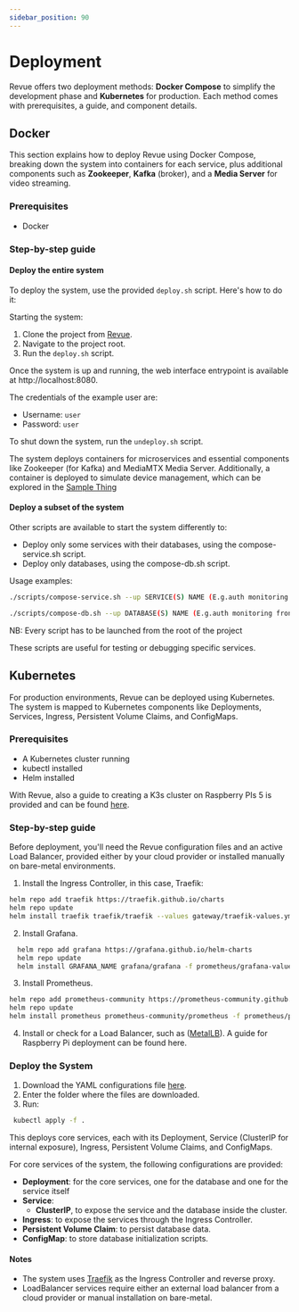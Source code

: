 ```yaml
---
sidebar_position: 90
---
```


# Deployment 

Revue offers two deployment methods: **Docker Compose** to simplify the development phase and **Kubernetes** for production. 
Each method comes with prerequisites, a guide, and component details.
## Docker
This section explains how to deploy Revue using Docker Compose, 
breaking down the system into containers for each service,
plus additional components such as **Zookeeper**, **Kafka** (broker), and a **Media Server** for video streaming.

### Prerequisites 
- Docker

### Step-by-step guide

#### Deploy the entire system
To deploy the system, use the provided `deploy.sh` script.
Here's how to do it:

Starting the system:
1. Clone the project from [Revue](https://github.com/revue-org/revue). 
2. Navigate to the project root. 
3. Run the `deploy.sh` script.
 
Once the system is up and running, the web interface entrypoint is available at http://localhost:8080. 

The credentials of the example user are:
   - Username: `user` 
   - Password: `user`
   
To shut down the system, run the `undeploy.sh` script.

The system deploys containers for microservices and essential components like Zookeeper 
(for Kafka) and MediaMTX Media Server. Additionally, a container is deployed to simulate device management,
which can be explored in the [Sample Thing](https://github.com/revue-org/revue-sample-thing)

#### Deploy a subset of the system

Other scripts are available to start the system differently to:
   - Deploy only some services with their databases, using the compose-service.sh script.
   - Deploy only databases, using the compose-db.sh script.

Usage examples:
```bash 
./scripts/compose-service.sh --up SERVICE(S) NAME (E.g.auth monitoring frontend log)
``` 
```bash
./scripts/compose-db.sh --up DATABASE(S) NAME (E.g.auth monitoring frontend log)
``` 

NB: Every script has to be launched from the root of the project

These scripts are useful for testing or debugging specific services.
## Kubernetes
For production environments, Revue can be deployed using Kubernetes. 
The system is mapped to Kubernetes components like Deployments, 
Services, Ingress, Persistent Volume Claims, and ConfigMaps.
### Prerequisites
 
- A Kubernetes cluster running
- kubectl installed 
- Helm installed 

With Revue, 
also a guide to creating a K3s cluster on Raspberry PIs 5 is provided 
and can be found [here](https://github.com/revue-org/revue-k3s-deployment/specifications).

### Step-by-step guide
Before deployment, you'll need the Revue configuration files and an active Load Balancer, 
provided either by your cloud provider or installed manually on bare-metal environments.

1. Install the Ingress Controller, in this case, Traefik: 
  ```bash
  helm repo add traefik https://traefik.github.io/charts
  helm repo update
  helm install traefik traefik/traefik --values gateway/traefik-values.yml
  ```
2. Install Grafana.
  ```bash
    helm repo add grafana https://grafana.github.io/helm-charts
    helm repo update
    helm install GRAFANA_NAME grafana/grafana -f prometheus/grafana-values.yml --namespace YOUR_NAMESPACE
  ```
3. Install Prometheus.
  ```bash
  helm repo add prometheus-community https://prometheus-community.github.io/helm-charts
  helm repo update
  helm install prometheus prometheus-community/prometheus -f prometheus/prometheus-values.yml
  ```
4. Install or check for a Load Balancer, such as ([MetalLB](https://metallb.universe.tf/installation/)).
   A guide for Raspberry Pi deployment can be found here.

### Deploy the System

1. Download the YAML configurations file [here](https://github.com/revue-org/revue-k3s-deployment/tree/main/specifications/k3s).
2. Enter the folder where the files are downloaded.
3. Run:
```bash
 kubectl apply -f .
```

This deploys core services, each with its Deployment, Service (ClusterIP for internal exposure), Ingress, Persistent Volume Claims, and ConfigMaps.

For core services of the system, the following configurations are provided:
- **Deployment**: for the core services, one for the database and one for the service itself
- **Service**: 
    - **ClusterIP**, to expose the service and the database inside the cluster. 
- **Ingress**: to expose the services through the Ingress Controller.
- **Persistent Volume Claim**: to persist database data.
- **ConfigMap**: to store database initialization scripts.

#### Notes

- The system uses [Traefik](https://traefik.io/traefik/) as the Ingress Controller and reverse proxy.
- LoadBalancer services require either an external load balancer from a cloud provider or manual installation on bare-metal.
